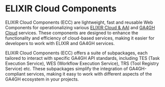 # ELIXIR Cloud Components

ELIXIR Cloud Components (ECC) are lightweight, fast and reusable Web Components for operationalizing various [ELIXIR Cloud & AAI](https://elixir-cloud.dcc.sib.swiss/) and [GA4GH](https://ga4gh.org/) [Cloud](https://www.ga4gh.org/work_stream/cloud/) services. These components are designed to enhance the functionality and efficiency of cloud-based services, making it easier for developers to work with ELIXIR and GA4GH services.

ELIXIR Cloud Components (ECC) offers a suite of subpackages, each tailored to interact with specific GA4GH API standards, including TES (Task Execution Service), WES (Workflow Execution Service), TRS (Tool Registry Service) etc. These subpackages simplify the integration of GA4GH-compliant services, making it easy to work with different aspects of the GA4GH ecosystem in your projects.
